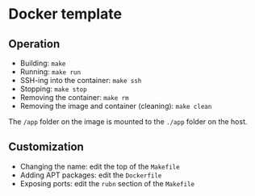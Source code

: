 # Docker template

## Operation

* Building: `make`
* Running: `make run`
* SSH-ing into the container: `make ssh`
* Stopping: `make stop`
* Removing the container: `make rm`
* Removing the image and container (cleaning): `make clean`

The `/app` folder on the image is mounted to the `./app` folder on the host.

## Customization

* Changing the name: edit the top of the `Makefile`
* Adding APT packages: edit the `Dockerfile`
* Exposing ports: edit the `rubn` section of the `Makefile`